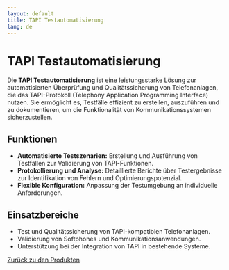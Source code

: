 ```yaml
---
layout: default
title: TAPI Testautomatisierung
lang: de
---
```


# TAPI Testautomatisierung

Die **TAPI Testautomatisierung** ist eine leistungsstarke Lösung zur automatisierten Überprüfung und Qualitätssicherung von Telefonanlagen, die das TAPI-Protokoll (Telephony Application Programming Interface) nutzen. Sie ermöglicht es, Testfälle effizient zu erstellen, auszuführen und zu dokumentieren, um die Funktionalität von Kommunikationssystemen sicherzustellen.

## Funktionen
- **Automatisierte Testszenarien:** Erstellung und Ausführung von Testfällen zur Validierung von TAPI-Funktionen.
- **Protokollierung und Analyse:** Detaillierte Berichte über Testergebnisse zur Identifikation von Fehlern und Optimierungspotenzial.
- **Flexible Konfiguration:** Anpassung der Testumgebung an individuelle Anforderungen.

## Einsatzbereiche
- Test und Qualitätssicherung von TAPI-kompatiblen Telefonanlagen.
- Validierung von Softphones und Kommunikationsanwendungen.
- Unterstützung bei der Integration von TAPI in bestehende Systeme.

[Zurück zu den Produkten](/de/produkte)
